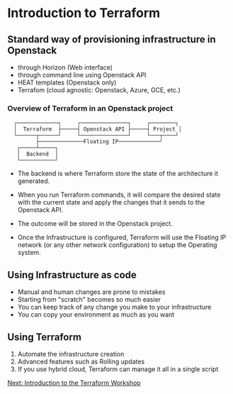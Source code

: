 # Introduction to Terraform

## Standard way of provisioning infrastructure in Openstack

- through Horizon (Web interface)
- through command line using Openstack API
- HEAT templates (Openstack only)
- Terrafom (cloud agnostic: Openstack, Azure, GCE, etc.)

### Overview of Terraform in an Openstack project

```text
  ┌─────────────┐     ┌───────────────┐     ┌────────┐
  │  Terraform  ├─────┤ Openstack API ├─────┤ Project │
  └──────┬──────┘     └───────────────┘     └───┬────┘
         ├──────────────Floating IP─────────────╯
   ┌─────┴─────┐
   │  Backend  │
   └───────────┘
```

- The backend is where Terraform store the state of the architecture it generated.

- When you run Terraform commands, it will compare the desired state with the current state and apply the changes that it sends to the Openstack API.

- The outcome will be stored in the Openstack project.

- Once the Infrastructure is configured, Terraform will use the Floating IP network (or any other network configuration) to setup the Operating system.

## Using Infrastructure as code

- Manual and human changes are prone to mistakes
- Starting from "scratch" becomes so much easier
- You can keep track of any change you make to your infrastructure
- You can copy your environment as much as you want

## Using Terraform

1. Automate the infrastructure creation
2. Advanced features such as Rolling updates
3. If you use hybrid cloud, Terraform can manage it all in a single script

[Next: Introduction to the Terraform Workshop](02-Workshop-intro.md)
